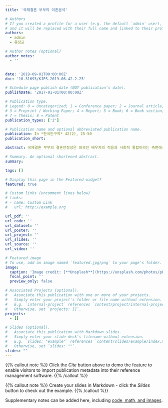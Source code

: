 ```yaml
---
title: '국제결혼 부부의 이혼분석'

# Authors
# If you created a profile for a user (e.g. the default `admin` user), write the username (folder name) here
# and it will be replaced with their full name and linked to their profile.
authors:
  - admin
  - 유정균

# Author notes (optional)
author_notes:
  - ''


date: '2019-09-01T00:00:00Z'
doi: '10.31693/KJPS.2019.06.42.2.25'

# Schedule page publish date (NOT publication's date).
publishDate: '2017-01-01T00:00:00Z'

# Publication type.
# Legend: 0 = Uncategorized; 1 = Conference paper; 2 = Journal article;
# 3 = Preprint / Working Paper; 4 = Report; 5 = Book; 6 = Book section;
# 7 = Thesis; 8 = Patent
publication_types: ['2']

# Publication name and optional abbreviated publication name.
publication: In *한국인구학* 42(2), 25-50 
publication_short: 

abstract: 국제결혼 부부의 결혼안정성은 외국인 배우자의 적응과 사회적 통합이라는 측면에서 중요한의미를 갖는다. 이 논문은 우리 사회에서 한국인과 외국인의 결합으로 구성된 국제결혼 부부의결혼안정성이 한국인끼리 결합된 한국인 부부와 구별되는지를 확인하고 그 인과관계를 좀 더이해하기 위한 것이다. 2010-2016년 혼인과 이혼 동태통계 원자료를 활용하여 2010년 결혼코호트를 대상으로 이혼까지 걸린 시간을 이산시간위험모형(discrete-time hazard model)을 통해 분석하였다. 분석결과 남편 또는 아내의 출생국적이 한국이 아닌 외국일 경우 각각 양측 모두 한국인인 부부에 비해 이혼위험이 높은 것으로 나타났다. 남편 보다는 아내가 외국인일 경우 이혼위험이 상대적으로 더 높았으며, 남편과 아내의 교육수준과 혼인연령을 고려할 경우 두 집단의이혼위험 차이가 크게 감소하였다. 특히 외국인 남편과 아내의 출신 국적별로 세분화하였을 때, 남편의 출생국적이 미국, 아내의 출생국적인 베트남이나 캄보디아인 경우 한국인 남편과 아내보다 오히려 더 낮은 이혼위험을 갖는 것으로 나타났다. 논문의 결과는 국제결혼이 당연히 높은이혼위험과 연관되는 것은 아니며 출신국적과 혼인연령, 교육수준 등 다양한 요인을 함께 고려해야 함을 재확인시켜주고 있다.

# Summary. An optional shortened abstract.
summary: 

tags: []

# Display this page in the Featured widget?
featured: true

# Custom links (uncomment lines below)
# links:
# - name: Custom Link
#   url: http://example.org

url_pdf: ''
url_code: ''
url_dataset: ''
url_poster: ''
url_project: ''
url_slides: ''
url_source: ''
url_video: ''

# Featured image
# To use, add an image named `featured.jpg/png` to your page's folder.
image:
  caption: 'Image credit: [**Unsplash**](https://unsplash.com/photos/pLCdAaMFLTE)'
  focal_point: ''
  preview_only: false

# Associated Projects (optional).
#   Associate this publication with one or more of your projects.
#   Simply enter your project's folder or file name without extension.
#   E.g. `internal-project` references `content/project/internal-project/index.md`.
#   Otherwise, set `projects: []`.
projects:
  - []

# Slides (optional).
#   Associate this publication with Markdown slides.
#   Simply enter your slide deck's filename without extension.
#   E.g. `slides: "example"` references `content/slides/example/index.md`.
#   Otherwise, set `slides: ""`.
slides: ""
---
```


{{% callout note %}}
Click the _Cite_ button above to demo the feature to enable visitors to import publication metadata into their reference management software.
{{% /callout %}}

{{% callout note %}}
Create your slides in Markdown - click the _Slides_ button to check out the example.
{{% /callout %}}

Supplementary notes can be added here, including [code, math, and images](https://wowchemy.com/docs/writing-markdown-latex/).
